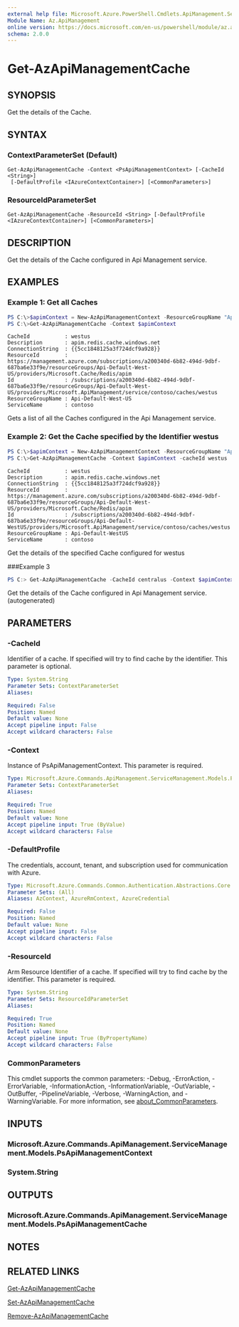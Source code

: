 ```yaml
---
external help file: Microsoft.Azure.PowerShell.Cmdlets.ApiManagement.ServiceManagement.dll-Help.xml
Module Name: Az.ApiManagement
online version: https://docs.microsoft.com/en-us/powershell/module/az.apimanagement/get-azapimanagementcache
schema: 2.0.0
---
```


# Get-AzApiManagementCache

## SYNOPSIS
Get the details of the Cache.

## SYNTAX

### ContextParameterSet (Default)
```
Get-AzApiManagementCache -Context <PsApiManagementContext> [-CacheId <String>]
 [-DefaultProfile <IAzureContextContainer>] [<CommonParameters>]
```

### ResourceIdParameterSet
```
Get-AzApiManagementCache -ResourceId <String> [-DefaultProfile <IAzureContextContainer>] [<CommonParameters>]
```

## DESCRIPTION
Get the details of the Cache configured in Api Management service.

## EXAMPLES

### Example 1: Get all Caches
```powershell
PS C:\>$apimContext = New-AzApiManagementContext -ResourceGroupName "Api-Default-WestUS" -ServiceName "contoso"
PS C:\>Get-AzApiManagementCache -Context $apimContext
```

```
CacheId           : westus
Description       : apim.redis.cache.windows.net
ConnectionString  : {{5cc1848125a3f724dcf9a928}}
ResourceId        : https://management.azure.com/subscriptions/a200340d-6b82-494d-9dbf-687ba6e33f9e/resourceGroups/Api-Default-West-US/providers/Microsoft.Cache/Redis/apim
Id                : /subscriptions/a200340d-6b82-494d-9dbf-687ba6e33f9e/resourceGroups/Api-Default-West-US/providers/Microsoft.ApiManagement/service/contoso/caches/westus
ResourceGroupName : Api-Default-West-US
ServiceName       : contoso
```

Gets a list of all the Caches configured in the Api Management service.

### Example 2: Get the Cache specified by the Identifier westus
```powershell
PS C:\>$apimContext = New-AzApiManagementContext -ResourceGroupName "Api-Default-WestUS" -ServiceName "contoso"
PS C:\>Get-AzApiManagementCache -Context $apimContext -cacheId westus
```

```
CacheId           : westus
Description       : apim.redis.cache.windows.net
ConnectionString  : {{5cc1848125a3f724dcf9a928}}
ResourceId        : https://management.azure.com/subscriptions/a200340d-6b82-494d-9dbf-687ba6e33f9e/resourceGroups/Api-Default-West-US/providers/Microsoft.Cache/Redis/apim
Id                : /subscriptions/a200340d-6b82-494d-9dbf-687ba6e33f9e/resourceGroups/Api-Default-WestUS/providers/Microsoft.ApiManagement/service/contoso/caches/westus
ResourceGroupName : Api-Default-WestUS
ServiceName       : contoso
```

Get the details of the specified Cache configured for westus

###Example 3
```powershell <!-- Aladdin Generated Example --> 
PS C:> Get-AzApiManagementCache -CacheId centralus -Context $apimContext
```

Get the details of the Cache configured in Api Management service. (autogenerated)

## PARAMETERS

### -CacheId
Identifier of a cache.
If specified will try to find cache by the identifier.
This parameter is optional.

```yaml
Type: System.String
Parameter Sets: ContextParameterSet
Aliases:

Required: False
Position: Named
Default value: None
Accept pipeline input: False
Accept wildcard characters: False
```

### -Context
Instance of PsApiManagementContext.
This parameter is required.

```yaml
Type: Microsoft.Azure.Commands.ApiManagement.ServiceManagement.Models.PsApiManagementContext
Parameter Sets: ContextParameterSet
Aliases:

Required: True
Position: Named
Default value: None
Accept pipeline input: True (ByValue)
Accept wildcard characters: False
```

### -DefaultProfile
The credentials, account, tenant, and subscription used for communication with Azure.

```yaml
Type: Microsoft.Azure.Commands.Common.Authentication.Abstractions.Core.IAzureContextContainer
Parameter Sets: (All)
Aliases: AzContext, AzureRmContext, AzureCredential

Required: False
Position: Named
Default value: None
Accept pipeline input: False
Accept wildcard characters: False
```

### -ResourceId
Arm Resource Identifier of a cache. If specified will try to find cache by the identifier. This parameter is required.

```yaml
Type: System.String
Parameter Sets: ResourceIdParameterSet
Aliases:

Required: True
Position: Named
Default value: None
Accept pipeline input: True (ByPropertyName)
Accept wildcard characters: False
```

### CommonParameters
This cmdlet supports the common parameters: -Debug, -ErrorAction, -ErrorVariable, -InformationAction, -InformationVariable, -OutVariable, -OutBuffer, -PipelineVariable, -Verbose, -WarningAction, and -WarningVariable. For more information, see [about_CommonParameters](http://go.microsoft.com/fwlink/?LinkID=113216).

## INPUTS

### Microsoft.Azure.Commands.ApiManagement.ServiceManagement.Models.PsApiManagementContext

### System.String

## OUTPUTS

### Microsoft.Azure.Commands.ApiManagement.ServiceManagement.Models.PsApiManagementCache

## NOTES

## RELATED LINKS

[Get-AzApiManagementCache](./Get-AzApiManagementCache)

[Set-AzApiManagementCache](./Set-AzApiManagementCache.md)

[Remove-AzApiManagementCache](./Remove-AzApiManagementCache.md)